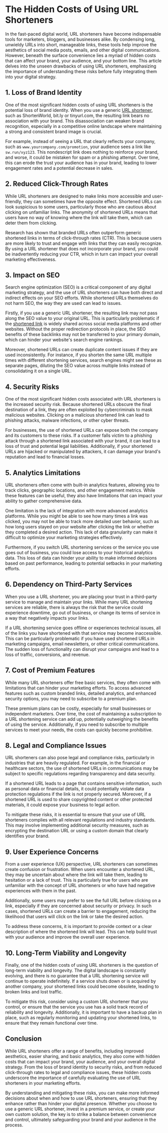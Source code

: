 # The Hidden Costs of Using URL Shorteners

In the fast-paced digital world, URL shorteners have become indispensable tools for marketers, bloggers, and businesses alike. By condensing long, unwieldy URLs into short, manageable links, these tools help improve the aesthetics of social media posts, emails, and other digital communications. However, beneath the surface convenience lies a myriad of hidden costs that can affect your brand, your audience, and your bottom line. This article delves into the unseen drawbacks of using URL shorteners, emphasizing the importance of understanding these risks before fully integrating them into your digital strategy.

## 1. **Loss of Brand Identity**

One of the most significant hidden costs of using URL shorteners is the potential loss of brand identity. When you use a generic [URL shortener](https://shortenworld.com/), such as ShortenWorld, bit.ly or tinyurl.com, the resulting link bears no association with your brand. This disassociation can weaken brand recognition, especially in a competitive online landscape where maintaining a strong and consistent brand image is crucial.

For example, instead of seeing a URL that clearly reflects your company, such as `www.yourcompany.com/promotion`, your audience sees a link like `sw.run/xyz123`. This nondescript link does nothing to reinforce your brand, and worse, it could be mistaken for spam or a phishing attempt. Over time, this can erode the trust your audience has in your brand, leading to lower engagement rates and a potential decrease in sales.

## 2. **Reduced Click-Through Rates**

While URL shorteners are designed to make links more accessible and user-friendly, they can sometimes have the opposite effect. Shortened URLs can look suspicious to some users, particularly those who are cautious about clicking on unfamiliar links. The anonymity of shortened URLs means that users have no way of knowing where the link will take them, which can deter them from clicking.

Research has shown that branded URLs often outperform generic shortened links in terms of click-through rates (CTR). This is because users are more likely to trust and engage with links that they can easily recognize. By using a URL shortener that does not incorporate your brand, you could be inadvertently reducing your CTR, which in turn can impact your overall marketing effectiveness.

## 3. **Impact on SEO**

Search engine optimization (SEO) is a critical component of any digital marketing strategy, and the use of URL shorteners can have both direct and indirect effects on your SEO efforts. While shortened URLs themselves do not harm SEO, the way they are used can lead to issues.

Firstly, if you use a generic URL shortener, the resulting link may not pass along the SEO value to your original URL. This is particularly problematic if the [shortened link](https://shortenworld.com/) is widely shared across social media platforms and other websites. Without the proper redirection protocols in place, the SEO benefits of these backlinks may not be transferred to your primary domain, which can hinder your website's search engine rankings.

Moreover, shortened URLs can create duplicate content issues if they are used inconsistently. For instance, if you shorten the same URL multiple times with different shortening services, search engines might see these as separate pages, diluting the SEO value across multiple links instead of consolidating it on a single URL.

## 4. **Security Risks**

One of the most significant hidden costs associated with URL shorteners is the increased security risk. Because shortened URLs obscure the final destination of a link, they are often exploited by cybercriminals to mask malicious websites. Clicking on a malicious shortened link can lead to phishing attacks, malware infections, or other cyber threats.

For businesses, the use of shortened URLs can expose both the company and its customers to these risks. If a customer falls victim to a phishing attack through a shortened link associated with your brand, it can lead to a loss of trust and potential legal liabilities. Additionally, if your shortened URLs are hijacked or manipulated by attackers, it can damage your brand's reputation and lead to financial losses.

## 5. **Analytics Limitations**

URL shorteners often come with built-in analytics features, allowing you to track clicks, geographic locations, and other engagement metrics. While these features can be useful, they also have limitations that can impact your ability to gather comprehensive data.

One limitation is the lack of integration with more advanced analytics platforms. While you might be able to see how many times a link was clicked, you may not be able to track more detailed user behavior, such as how long users stayed on your website after clicking the link or whether they completed a desired action. This lack of data granularity can make it difficult to optimize your marketing strategies effectively.

Furthermore, if you switch URL shortening services or the service you use goes out of business, you could lose access to your historical analytics data. This loss of data can hinder your ability to make informed decisions based on past performance, leading to potential setbacks in your marketing efforts.

## 6. **Dependency on Third-Party Services**

When you use a URL shortener, you are placing your trust in a third-party service to manage and maintain your links. While many URL shortening services are reliable, there is always the risk that the service could experience downtime, go out of business, or change its terms of service in a way that negatively impacts your links.

If a URL shortening service goes offline or experiences technical issues, all of the links you have shortened with that service may become inaccessible. This can be particularly problematic if you have used shortened URLs in marketing campaigns, email newsletters, or other critical communications. The sudden loss of functionality can disrupt your campaigns and lead to a loss of traffic, conversions, and revenue.

## 7. **Cost of Premium Features**

While many URL shorteners offer free basic services, they often come with limitations that can hinder your marketing efforts. To access advanced features such as custom branded links, detailed analytics, and enhanced security options, you may need to subscribe to a premium plan.

These premium plans can be costly, especially for small businesses or independent marketers. Over time, the cost of maintaining a subscription to a URL shortening service can add up, potentially outweighing the benefits of using the service. Additionally, if you need to subscribe to multiple services to meet your needs, the costs can quickly become prohibitive.

## 8. **Legal and Compliance Issues**

URL shorteners can also pose legal and compliance risks, particularly in industries that are heavily regulated. For example, in the financial or healthcare sectors, the use of shortened URLs in communications may be subject to specific regulations regarding transparency and data security.

If a shortened URL leads to a page that contains sensitive information, such as personal data or financial details, it could potentially violate data protection regulations if the link is not properly secured. Moreover, if a shortened URL is used to share copyrighted content or other protected materials, it could expose your business to legal action.

To mitigate these risks, it is essential to ensure that your use of URL shorteners complies with all relevant regulations and industry standards. This may involve implementing additional security measures, such as encrypting the destination URL or using a custom domain that clearly identifies your brand.

## 9. **User Experience Concerns**

From a user experience (UX) perspective, URL shorteners can sometimes create confusion or frustration. When users encounter a shortened URL, they may be uncertain about where the link will take them, leading to hesitation or a lack of trust. This is particularly true for users who are unfamiliar with the concept of URL shorteners or who have had negative experiences with them in the past.

Additionally, some users may prefer to see the full URL before clicking on a link, especially if they are concerned about security or privacy. In such cases, shortened URLs can create a barrier to engagement, reducing the likelihood that users will click on the link or take the desired action.

To address these concerns, it is important to provide context or a clear description of where the shortened link will lead. This can help build trust with your audience and improve the overall user experience.

## 10. **Long-Term Viability and Longevity**

Finally, one of the hidden costs of using URL shorteners is the question of long-term viability and longevity. The digital landscape is constantly evolving, and there is no guarantee that a URL shortening service will continue to operate indefinitely. If a service shuts down or is acquired by another company, your shortened links could become obsolete, leading to broken links and lost traffic.

To mitigate this risk, consider using a custom URL shortener that you control, or ensure that the service you use has a solid track record of reliability and longevity. Additionally, it is important to have a backup plan in place, such as regularly monitoring and updating your shortened links, to ensure that they remain functional over time.

## Conclusion

While URL shorteners offer a range of benefits, including improved aesthetics, easier sharing, and basic analytics, they also come with hidden costs that can impact your brand, your audience, and your overall digital strategy. From the loss of brand identity to security risks, and from reduced click-through rates to legal and compliance issues, these hidden costs underscore the importance of carefully evaluating the use of URL shorteners in your marketing efforts.

By understanding and mitigating these risks, you can make more informed decisions about when and how to use URL shorteners, ensuring that they enhance rather than hinder your digital presence. Whether you choose to use a generic URL shortener, invest in a premium service, or create your own custom solution, the key is to strike a balance between convenience and control, ultimately safeguarding your brand and your audience in the process.
